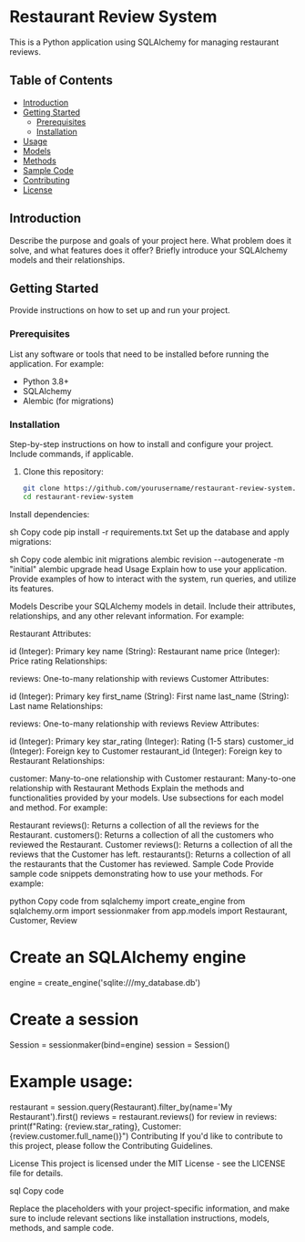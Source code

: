 # Restaurant Review System

This is a Python application using SQLAlchemy for managing restaurant reviews.

## Table of Contents

- [Introduction](#introduction)
- [Getting Started](#getting-started)
  - [Prerequisites](#prerequisites)
  - [Installation](#installation)
- [Usage](#usage)
- [Models](#models)
- [Methods](#methods)
- [Sample Code](#sample-code)
- [Contributing](#contributing)
- [License](#license)

## Introduction

Describe the purpose and goals of your project here. What problem does it solve, and what features does it offer? Briefly introduce your SQLAlchemy models and their relationships.

## Getting Started

Provide instructions on how to set up and run your project.

### Prerequisites

List any software or tools that need to be installed before running the application. For example:

- Python 3.8+
- SQLAlchemy
- Alembic (for migrations)

### Installation

Step-by-step instructions on how to install and configure your project. Include commands, if applicable.

1. Clone this repository:

   ```sh
   git clone https://github.com/yourusername/restaurant-review-system.git
   cd restaurant-review-system
Install dependencies:

sh
Copy code
pip install -r requirements.txt
Set up the database and apply migrations:

sh
Copy code
alembic init migrations
alembic revision --autogenerate -m "initial"
alembic upgrade head
Usage
Explain how to use your application. Provide examples of how to interact with the system, run queries, and utilize its features.

Models
Describe your SQLAlchemy models in detail. Include their attributes, relationships, and any other relevant information. For example:

Restaurant
Attributes:

id (Integer): Primary key
name (String): Restaurant name
price (Integer): Price rating
Relationships:

reviews: One-to-many relationship with reviews
Customer
Attributes:

id (Integer): Primary key
first_name (String): First name
last_name (String): Last name
Relationships:

reviews: One-to-many relationship with reviews
Review
Attributes:

id (Integer): Primary key
star_rating (Integer): Rating (1-5 stars)
customer_id (Integer): Foreign key to Customer
restaurant_id (Integer): Foreign key to Restaurant
Relationships:

customer: Many-to-one relationship with Customer
restaurant: Many-to-one relationship with Restaurant
Methods
Explain the methods and functionalities provided by your models. Use subsections for each model and method. For example:

Restaurant
reviews(): Returns a collection of all the reviews for the Restaurant.
customers(): Returns a collection of all the customers who reviewed the Restaurant.
Customer
reviews(): Returns a collection of all the reviews that the Customer has left.
restaurants(): Returns a collection of all the restaurants that the Customer has reviewed.
Sample Code
Provide sample code snippets demonstrating how to use your methods. For example:

python
Copy code
from sqlalchemy import create_engine
from sqlalchemy.orm import sessionmaker
from app.models import Restaurant, Customer, Review

# Create an SQLAlchemy engine
engine = create_engine('sqlite:///my_database.db')

# Create a session
Session = sessionmaker(bind=engine)
session = Session()

# Example usage:
restaurant = session.query(Restaurant).filter_by(name='My Restaurant').first()
reviews = restaurant.reviews()
for review in reviews:
    print(f"Rating: {review.star_rating}, Customer: {review.customer.full_name()}")
Contributing
If you'd like to contribute to this project, please follow the Contributing Guidelines.

License
This project is licensed under the MIT License - see the LICENSE file for details.

sql
Copy code

Replace the placeholders with your project-specific information, and make sure to include relevant sections like installation instructions, models, methods, and sample code.